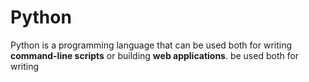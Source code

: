 # Python Python is a programming language that can be used both for writing **command-line scripts** or building **web applications**. be used both for writing